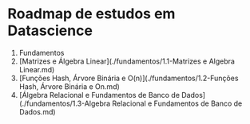 # Roadmap de estudos em Datascience

1. Fundamentos
  1. [Matrizes e Álgebra Linear](./fundamentos/1.1-Matrizes e Algebra Linear.md)
  1. [Funções Hash, Árvore Binária e O(n)](./fundamentos/1.2-Funções Hash, Árvore Binária e On.md)
  1. [Álgebra Relacional e Fundamentos de Banco de Dados](./fundamentos/1.3-Algebra Relacional e Fundamentos de Banco de Dados.md)
